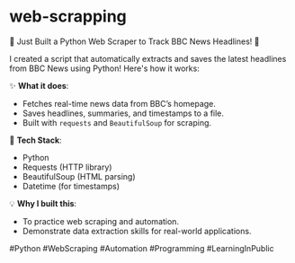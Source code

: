 # web-scrapping

🚀 Just Built a Python Web Scraper to Track BBC News Headlines! 🐍

I created a script that automatically extracts and saves the latest headlines from BBC News using Python! Here's how it works:

✨ **What it does**:
- Fetches real-time news data from BBC’s homepage.
- Saves headlines, summaries, and timestamps to a file.
- Built with `requests` and `BeautifulSoup` for scraping.

🔧 **Tech Stack**:
- Python
- Requests (HTTP library)
- BeautifulSoup (HTML parsing)
- Datetime (for timestamps)


💡 **Why I built this**:
- To practice web scraping and automation.
- Demonstrate data extraction skills for real-world applications.

#Python #WebScraping #Automation #Programming #LearningInPublic
 

